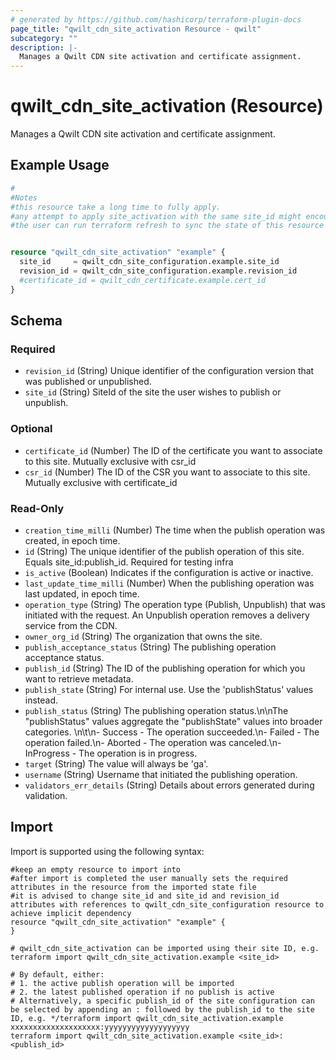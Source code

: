 ```yaml
---
# generated by https://github.com/hashicorp/terraform-plugin-docs
page_title: "qwilt_cdn_site_activation Resource - qwilt"
subcategory: ""
description: |-
  Manages a Qwilt CDN site activation and certificate assignment.
---
```


# qwilt_cdn_site_activation (Resource)

Manages a Qwilt CDN site activation and certificate assignment.

## Example Usage

```terraform
#
#Notes
#this resource take a long time to fully apply.
#any attempt to apply site_activation with the same site_id might encounter a failure due to another publish operation in-progress
#the user can run terraform refresh to sync the state of this resource explicitly


resource "qwilt_cdn_site_activation" "example" {
  site_id     = qwilt_cdn_site_configuration.example.site_id
  revision_id = qwilt_cdn_site_configuration.example.revision_id
  #certificate_id = qwilt_cdn_certificate.example.cert_id
}
```

<!-- schema generated by tfplugindocs -->
## Schema

### Required

- `revision_id` (String) Unique identifier of the configuration version that was published or unpublished.
- `site_id` (String) SiteId of the site the user wishes to publish or unpublish.

### Optional

- `certificate_id` (Number) The ID of the certificate you want to associate to this site. Mutually exclusive with csr_id
- `csr_id` (Number) The ID of the CSR you want to associate to this site. Mutually exclusive with certificate_id

### Read-Only

- `creation_time_milli` (Number) The time when the publish operation was created, in epoch time.
- `id` (String) The unique identifier of the publish operation of this site. Equals site_id:publish_id. Required for testing infra
- `is_active` (Boolean) Indicates if the configuration is active or inactive.
- `last_update_time_milli` (Number) When the publishing operation was last updated, in epoch time.
- `operation_type` (String) The operation type (Publish, Unpublish) that was initiated with the request. An Unpublish operation removes a delivery service from the CDN.
- `owner_org_id` (String) The organization that owns the site.
- `publish_acceptance_status` (String) The publishing operation acceptance status.
- `publish_id` (String) The ID of the publishing operation for which you want to retrieve metadata.
- `publish_state` (String) For internal use. Use the 'publishStatus' values instead.
- `publish_status` (String) The publishing operation status.\n\nThe \"publishStatus\" values aggregate the \"publishState\" values into broader categories.  \n\t\n- Success - The operation succeeded.\n- Failed - The operation failed.\n- Aborted - The operation was canceled.\n- InProgress - The operation is in progress.
- `target` (String) The value will always be 'ga'.
- `username` (String) Username that initiated the publishing operation.
- `validators_err_details` (String) Details about errors generated during validation.

## Import

Import is supported using the following syntax:

```shell
#keep an empty resource to import into
#after import is completed the user manually sets the required attributes in the resource from the imported state file
#it is advised to change site_id and site_id and revision_id attributes with references to qwilt_cdn_site_configuration resource to achieve implicit dependency
resource "qwilt_cdn_site_activation" "example" {
}

# qwilt_cdn_site_activation can be imported using their site ID, e.g.
terraform import qwilt_cdn_site_activation.example <site_id>

# By default, either:
# 1. the active publish operation will be imported
# 2. the latest published operation if no publish is active
# Alternatively, a specific publish_id of the site configuration can be selected by appending an : followed by the publish_id to the site ID, e.g. */terraform import qwilt_cdn_site_activation.example xxxxxxxxxxxxxxxxxxxx:yyyyyyyyyyyyyyyyyyy
terraform import qwilt_cdn_site_activation.example <site_id>:<publish_id>
```
